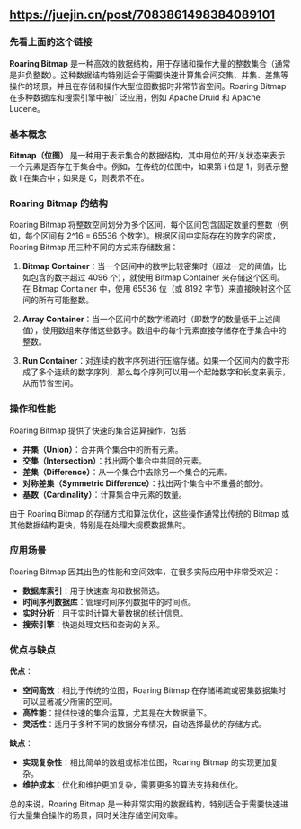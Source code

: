 ## https://juejin.cn/post/7083861498384089101  
### 先看上面的这个链接

**Roaring Bitmap** 是一种高效的数据结构，用于存储和操作大量的整数集合（通常是非负整数）。这种数据结构特别适合于需要快速计算集合间交集、并集、差集等操作的场景，并且在存储和操作大型位图数据时非常节省空间。Roaring Bitmap 在多种数据库和搜索引擎中被广泛应用，例如 Apache Druid 和 Apache Lucene。

### 基本概念

**Bitmap（位图）** 是一种用于表示集合的数据结构，其中用位的开/关状态来表示一个元素是否存在于集合中。例如，在传统的位图中，如果第 i 位是 1，则表示整数 i 在集合中；如果是 0，则表示不在。

### Roaring Bitmap 的结构

Roaring Bitmap 将整数空间划分为多个区间，每个区间包含固定数量的整数（例如，每个区间有 2^16 = 65536 个数字）。根据区间中实际存在的数字的密度，Roaring Bitmap 用三种不同的方式来存储数据：

1. **Bitmap Container**：当一个区间中的数字比较密集时（超过一定的阈值，比如包含的数字超过 4096 个），就使用 Bitmap Container 来存储这个区间。在 Bitmap Container 中，使用 65536 位（或 8192 字节）来直接映射这个区间的所有可能整数。

2. **Array Container**：当一个区间中的数字稀疏时（即数字的数量低于上述阈值），使用数组来存储这些数字。数组中的每个元素直接存储存在于集合中的整数。

3. **Run Container**：对连续的数字序列进行压缩存储。如果一个区间内的数字形成了多个连续的数字序列，那么每个序列可以用一个起始数字和长度来表示，从而节省空间。

### 操作和性能

Roaring Bitmap 提供了快速的集合运算操作，包括：

- **并集（Union）**：合并两个集合中的所有元素。
- **交集（Intersection）**：找出两个集合中共同的元素。
- **差集（Difference）**：从一个集合中去除另一个集合的元素。
- **对称差集（Symmetric Difference）**：找出两个集合中不重叠的部分。
- **基数（Cardinality）**：计算集合中元素的数量。

由于 Roaring Bitmap 的存储方式和算法优化，这些操作通常比传统的 Bitmap 或其他数据结构更快，特别是在处理大规模数据集时。

### 应用场景

Roaring Bitmap 因其出色的性能和空间效率，在很多实际应用中非常受欢迎：

- **数据库索引**：用于快速查询和数据筛选。
- **时间序列数据库**：管理时间序列数据中的时间点。
- **实时分析**：用于实时计算大量数据的统计信息。
- **搜索引擎**：快速处理文档和查询的关系。

### 优点与缺点

**优点**：
- **空间高效**：相比于传统的位图，Roaring Bitmap 在存储稀疏或密集数据集时可以显著减少所需的空间。
- **高性能**：提供快速的集合运算，尤其是在大数据量下。
- **灵活性**：适用于多种不同的数据分布情况，自动选择最优的存储方式。

**缺点**：
- **实现复杂性**：相比简单的数组或标准位图，Roaring Bitmap 的实现更加复杂。
- **维护成本**：优化和维护更加复杂，需要更多的算法支持和优化。

总的来说，Roaring Bitmap 是一种非常实用的数据结构，特别适合于需要快速进行大量集合操作的场景，同时关注存储空间效率。